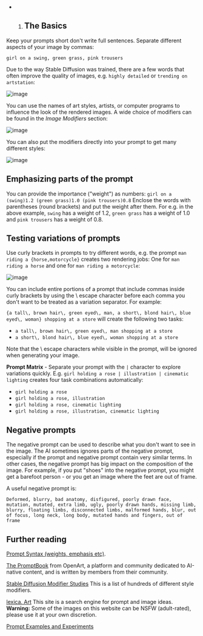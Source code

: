* 1. ## The Basics
Keep your prompts short don't write full sentences. Separate different aspects of your image by commas:

`girl on a swing, green grass, pink trousers`

Due to the way Stable Diffusion was trained, there are a few words that often improve the quality of images, e.g. `highly detailed` or `trending on artstation`:

![image](https://user-images.githubusercontent.com/5852422/196815094-2a3d075e-a641-43b2-a773-26ebbd249fb7.png)

You can use the names of art styles, artists, or computer programs to influence the look of the rendered images. A wide choice of modifiers can be found in the _Image Modifiers_ section:

![image](https://user-images.githubusercontent.com/5852422/196817139-fe7f6aa2-b658-4170-be79-e02af7ec604b.png)

You can also put the modifiers directly into your prompt to get many different styles:

![image](https://user-images.githubusercontent.com/5852422/196818870-c44ca641-bc3e-45a9-91a5-c66a7b671d1f.png)

## Emphasizing parts of the prompt
You can provide the importance ("weight") as numbers: `girl on a (swing)1.2 (green grass)1.0 (pink trousers)0.8`
Enclose the words with parentheses (round brackets) and put the weight after them. For e.g. in the above example, `swing` has a weight of 1.2, `green grass` has a weight of 1.0 and `pink trousers` has a weight of 0.8.

## Testing variations of prompts
Use curly brackets in prompts to try different words, e.g. the prompt `man riding a {horse,motorcycle}` creates two rendering jobs: One for `man riding a horse` and one for `man riding a motorcycle`:

![image](https://user-images.githubusercontent.com/5852422/196795838-88dec248-dbbc-4681-b00f-c16444e80a73.png)

You can include entire portions of a prompt that include commas inside curly brackets by using the \ escape character before each comma you don't want to be treated as a variation separator. For example:

`{a tall\, brown hair\, green eyed\, man, a short\, blond hair\, blue eyed\, woman} shopping at a store` will create the following two tasks:

* `a tall\, brown hair\, green eyed\, man shopping at a store`
* `a short\, blond hair\, blue eyed\, woman shopping at a store`

Note that the \ escape characters while visible in the prompt, will be ignored when generating your image.

**Prompt Matrix** - Separate your prompt with the `|` character to explore variations quickly. E.g. `girl holding a rose | illustration | cinematic lighting` creates four task combinations automatically: 

* `girl holding a rose`
* `girl holding a rose, illustration`
* `girl holding a rose, cinematic lighting`
* `girl holding a rose, illustration, cinematic lighting`

## Negative prompts
The negative prompt can be used to describe what you don't want to see in the image. The AI sometimes ignores parts of the negative prompt, especially if the prompt and negative prompt contain very similar terms. In other cases, the negative prompt has big impact on the composition of the image. For example, if you put "shoes" into the negative prompt, you might get a barefoot person - or you get an image where the feet are out of frame. 

A useful negative prompt is:

`Deformed, blurry, bad anatomy, disfigured, poorly drawn face, mutation, mutated, extra limb, ugly, poorly drawn hands, missing limb, blurry, floating limbs, disconnected limbs, malformed hands, blur, out of focus, long neck, long body, mutated hands and fingers, out of frame`

## Further reading
[Prompt Syntax (weights, emphasis etc)](./Prompt-Syntax).

[The PromptBook](https://openart.ai/promptbook) from OpenArt, a platform and community dedicated to AI-native content, and is written by members from their community.

[Stable Diffusion Modifier Studies](https://proximacentaurib.notion.site/2b07d3195d5948c6a7e5836f9d535592?v=b5b75a67cc52483c9965cfc141f6f582) This is a list of hundreds of different style modifiers.

[lexica. Art](https://lexica.art/) This site is a search engine for prompt and image ideas. **Warning:** Some of the images on this website can be NSFW (adult-rated), please use it at your own discretion.

[Prompt Examples and Experiments](https://strikingloo.github.io/stable-diffusion-vs-dalle-2#prompt-examples-and-experiments)